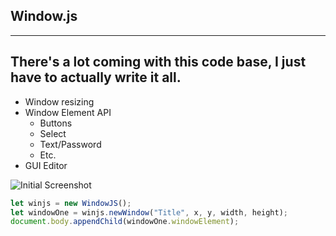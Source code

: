 ## Window.js
----
There's a lot coming with this code base, I just have to actually write it all.
----

- Window resizing
- Window Element API
    - Buttons
    - Select
    - Text/Password
    - Etc.
- GUI Editor

![Initial Screenshot](https://photos.app.goo.gl/z7HxhSnPBCjoHRxW9)

```javascript
let winjs = new WindowJS();
let windowOne = winjs.newWindow("Title", x, y, width, height);
document.body.appendChild(windowOne.windowElement);
```